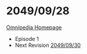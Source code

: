 # 2049/09/28

[Omnipedia Homepage](https://omnipedia.app/ "Omnipedia Homepage")
- Episode 1
- Next Revision [2049/09/30](20490930.md "2049/09/30")
